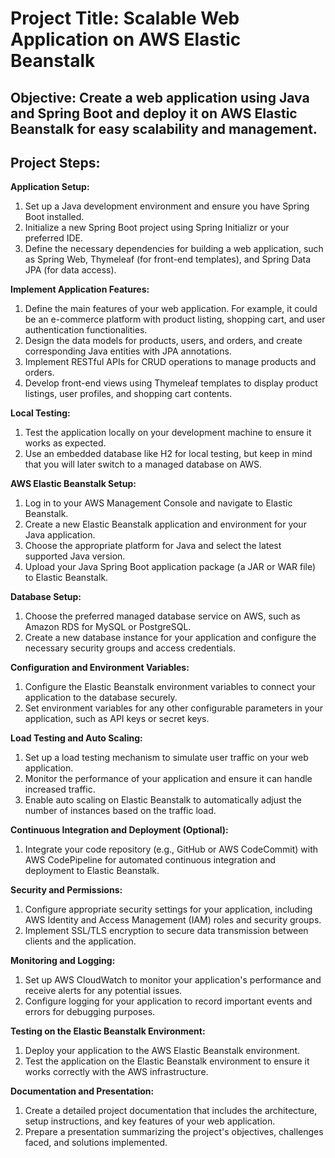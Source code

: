 # Project Title: Scalable Web Application on AWS Elastic Beanstalk

## Objective: Create a web application using Java and Spring Boot and deploy it on AWS Elastic Beanstalk for easy scalability and management.

## Project Steps:

**Application Setup:**
1. Set up a Java development environment and ensure you have Spring Boot installed.
2. Initialize a new Spring Boot project using Spring Initializr or your preferred IDE.
3. Define the necessary dependencies for building a web application, such as Spring Web, Thymeleaf (for front-end templates), and Spring Data JPA (for data access).

**Implement Application Features:**
1. Define the main features of your web application. For example, it could be an e-commerce platform with product listing, shopping cart, and user authentication functionalities.
2. Design the data models for products, users, and orders, and create corresponding Java entities with JPA annotations.
3. Implement RESTful APIs for CRUD operations to manage products and orders.
4. Develop front-end views using Thymeleaf templates to display product listings, user profiles, and shopping cart contents.

**Local Testing:**
1. Test the application locally on your development machine to ensure it works as expected.
2. Use an embedded database like H2 for local testing, but keep in mind that you will later switch to a managed database on AWS.
   
**AWS Elastic Beanstalk Setup:**
1. Log in to your AWS Management Console and navigate to Elastic Beanstalk.
2. Create a new Elastic Beanstalk application and environment for your Java application.
3. Choose the appropriate platform for Java and select the latest supported Java version.
4. Upload your Java Spring Boot application package (a JAR or WAR file) to Elastic Beanstalk.

**Database Setup:**
1. Choose the preferred managed database service on AWS, such as Amazon RDS for MySQL or PostgreSQL.
2. Create a new database instance for your application and configure the necessary security groups and access credentials.
   
**Configuration and Environment Variables:**
1. Configure the Elastic Beanstalk environment variables to connect your application to the database securely.
2. Set environment variables for any other configurable parameters in your application, such as API keys or secret keys.

**Load Testing and Auto Scaling:**
1. Set up a load testing mechanism to simulate user traffic on your web application.
2. Monitor the performance of your application and ensure it can handle increased traffic.
3. Enable auto scaling on Elastic Beanstalk to automatically adjust the number of instances based on the traffic load.

**Continuous Integration and Deployment (Optional):**
1. Integrate your code repository (e.g., GitHub or AWS CodeCommit) with AWS CodePipeline for automated continuous integration and deployment to Elastic Beanstalk.

**Security and Permissions:**
1. Configure appropriate security settings for your application, including AWS Identity and Access Management (IAM) roles and security groups.
2. Implement SSL/TLS encryption to secure data transmission between clients and the application.

**Monitoring and Logging:**
1. Set up AWS CloudWatch to monitor your application's performance and receive alerts for any potential issues.
2. Configure logging for your application to record important events and errors for debugging purposes.

**Testing on the Elastic Beanstalk Environment:**
1. Deploy your application to the AWS Elastic Beanstalk environment.
2. Test the application on the Elastic Beanstalk environment to ensure it works correctly with the AWS infrastructure.

**Documentation and Presentation:**
1. Create a detailed project documentation that includes the architecture, setup instructions, and key features of your web application.
2. Prepare a presentation summarizing the project's objectives, challenges faced, and solutions implemented.
